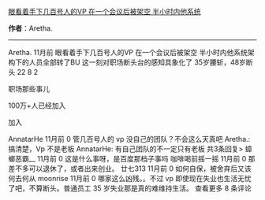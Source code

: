 

[眼看着手下几百号人的VP 在一个会议后被架空 半小时内他系统](https://m.okjike.com/originalPosts/6645bc935ca215199f47501a?s=ewoidSI6ICI1N2Y0ZGFjYWI2YzFlNTEzMDBiMDQyNmQiCn0=)

**作者**：Aretha.

---

Aretha.
11月前
眼看着手下几百号人的VP
在一个会议后被架空
半小时内他系统架构下的人员全部转了BU
这一刻对职场断头台的感知具象化了
35岁腰斩，48岁断头
22
8
2

职场那些事儿

100万+人已经加入

加入

AnnatarHe
11月前
0
管几百号人的 vp 没自己的团队？不会这么天真吧
Aretha.: 搞清楚，Vp 不是老板
AnnatarHe: 有自己团队的不一定只有老板
共3条回复>
蟑螂恶霸__
11月前
0
这是什么事呀，是百度那档子事吗
咖啡喝前摇一摇
11月前
0
那差不多可以退休了，或者出来创业。
廿七313
11月前
0
如何自保，被舍弃后又该何去何从
moonrise
11月前
0
哪家这么凶残。。不过 vp 即使现在失业也生活无忧了吧，不算断头。普通员工 35 岁失业那是真的难维持生活。
查看更多 8 条评论

